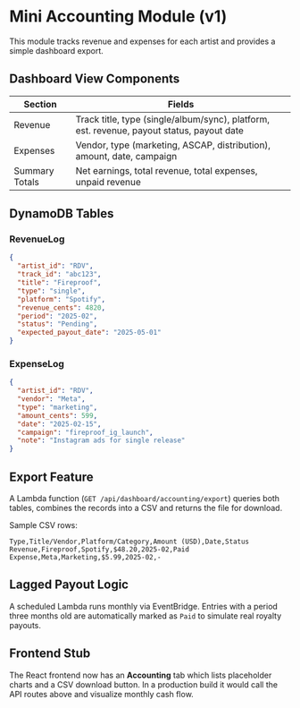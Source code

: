 # Mini Accounting Module (v1)

This module tracks revenue and expenses for each artist and provides a simple dashboard export.

## Dashboard View Components

| Section | Fields |
| --- | --- |
| Revenue | Track title, type (single/album/sync), platform, est. revenue, payout status, payout date |
| Expenses | Vendor, type (marketing, ASCAP, distribution), amount, date, campaign |
| Summary Totals | Net earnings, total revenue, total expenses, unpaid revenue |

## DynamoDB Tables

### RevenueLog
```json
{
  "artist_id": "RDV",
  "track_id": "abc123",
  "title": "Fireproof",
  "type": "single",
  "platform": "Spotify",
  "revenue_cents": 4820,
  "period": "2025-02",
  "status": "Pending",
  "expected_payout_date": "2025-05-01"
}
```

### ExpenseLog
```json
{
  "artist_id": "RDV",
  "vendor": "Meta",
  "type": "marketing",
  "amount_cents": 599,
  "date": "2025-02-15",
  "campaign": "fireproof_ig_launch",
  "note": "Instagram ads for single release"
}
```

## Export Feature
A Lambda function (`GET /api/dashboard/accounting/export`) queries both tables, combines the records into a CSV and returns the file for download.

Sample CSV rows:
```
Type,Title/Vendor,Platform/Category,Amount (USD),Date,Status
Revenue,Fireproof,Spotify,$48.20,2025-02,Paid
Expense,Meta,Marketing,$5.99,2025-02,-
```

## Lagged Payout Logic
A scheduled Lambda runs monthly via EventBridge. Entries with a period three months old are automatically marked as `Paid` to simulate real royalty payouts.

## Frontend Stub
The React frontend now has an **Accounting** tab which lists placeholder charts and a CSV download button. In a production build it would call the API routes above and visualize monthly cash flow.
